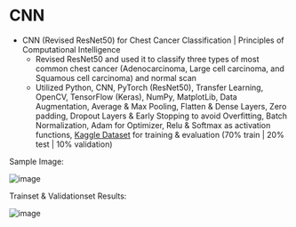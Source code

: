 # CNN

* CNN (Revised ResNet50) for Chest Cancer Classification | Principles of Computational Intelligence
  * Revised ResNet50 and used it to classify three types of most common chest cancer (Adenocarcinoma, Large cell carcinoma, and Squamous cell carcinoma) and normal scan
  * Utilized Python, CNN, PyTorch (ResNet50), Transfer Learning, OpenCV, TensorFlow (Keras), NumPy, MatplotLib, Data Augmentation, Average & Max Pooling, Flatten & Dense Layers, Zero padding, Dropout Layers & Early Stopping to avoid Overfitting, Batch Normalization, Adam for Optimizer, Relu & Softmax as activation functions, [Kaggle Dataset](https://www.kaggle.com/datasets/mohamedhanyyy/chest-ctscan-images) for training & evaluation (70% train | 20% test | 10% validation)

Sample Image:

![image](https://github.com/amirbelbasi/cancer-detector/assets/58425120/20497e53-a471-43e5-a21d-ff66219a037a)

Trainset & Validationset Results:

![image](https://github.com/amirbelbasi/CNN/assets/58425120/9d5ab93b-a6e6-4bd6-960c-e14f9f219edc)
